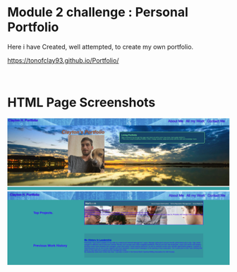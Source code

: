 # Module 2 challenge : Personal Portfolio

Here i have Created, well attempted, to create my own portfolio. 


https://tonofclay93.github.io/Portfolio/

<br />

# HTML Page Screenshots

<img src="/assets/Images/Screenshot-1.jpg">




<img src="/assets/Images/Screenshot-2.jpg">



  

